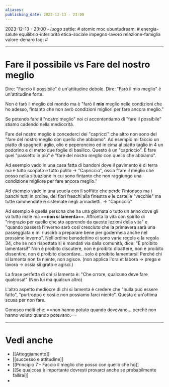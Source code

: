 ```yaml
---
aliases: 
publishing_date: 2023-12-13 - 23:00
---
```

2023-12-13 - 23:00 - *luogo*
zettle: # atomic moc
ubuntudream: # energia-salute equilibrio-interiorità etica-sociale impegno-lavoro relazione-famiglia valore-denaro 
tag: #

---
# Fare il possibile vs Fare del nostro meglio

Dire: "Faccio il possibile" è un'attitudine debole.
Dire: "Farò il mio meglio" è un'attitudine forte.

Non è farò il meglio del mondo ma è "farò il **mio** meglio nelle condizioni che ho adesso, fintanto che non avrò condizioni migliori per fare ancora meglio."

Se potendo fare il "nostro meglio" noi ci accontentiamo di "fare il possibile" stiamo cadendo nella mediocrità.

Fare del nostro meglio è concederci dei "capricci" che altro non sono del "fare del nostro meglio con quello che abbiamo".
Ad esempio mi faccio un piatto di spaghetti aglio, olio e peperoncino ed in cima al piatto taglio in 4 un podorino e ci metto due foglie di basilico. Questo è un "capriccio".
È fare quel "passetto in più" è "fare del nostro meglio con quello che abbiamo".

Ad esempio vado in una casa fatta di bandoni dove il pavimento è di terra ma è tutto scopato e tutto pulito -> "Capriccio", ossia "fare il meglio che posso nella situazione in cui sono fintanto che non raggiungo una condizione migliore per fare ancora meglio."

Ad esempio vado in una scuola con il soffitto che perde l'intonaco ma i banchi tutti in ordine, dei fiori freschi alla finestra e le cartelle "vecchie" ma tutte rammendate e sistemate negli armadietti. -> "Capriccio"

Ad esempio è quella persona che ha una giornata o tutto un anno dove gli va tutto male ma ==**non si lamenta**==. Affronta la vita con spirito di "ringrazio per quello che sto apprendo da queste lezioni della vita" e "quando passerà l'inverno sarò così cresciuto che la primavera sarà una passeggiata e mi riuscirò a preparare bene per godermela anche nel prossimo inverno". 
Nell'ordine benedettino ci sono varie regole e la regola 34, che se non rispettata si è mandati via dalla comunità, dice: "È proibito lamentarsi!"
Non è proibito discutere, non è proibito dibattere, non è proibito dissentire, non è proibito discordare... solo è proibito lamentarsi!
Perché chi si lamenta non fa niente, non agisce. (non applica l'ora et labora -> prega e lavora -> ossia sii grato e agisci.)

La frase perfetta di chi si lamenta è: "Che orrore, qualcuno deve fare qualcosa!"
(Non lui ma qualcun altro)

L'altro aspetto mediocre di chi si lamenta è credere che "nulla può essere fatto", "purtroppo è così e non possiamo farci niente". Questa è un'ottima scusa per non fare.

Conosco molti che: 
==non hanno potuto quando dovevano... perché non hanno voluto quando potevano.==



---
# Vedi anche
- [[Atteggiamento]]
- [[successo e attitudine]]
- [[Principio 7 - Faccio il meglio che posso con quello che ho]]
- [[Se qualcosa è importante dovresti provarci anche se probabilmente fallirai]]
- 